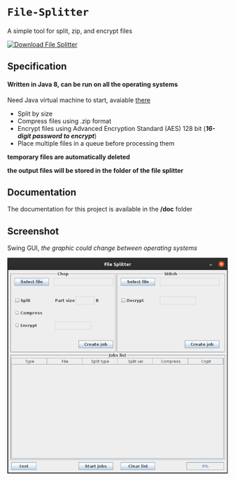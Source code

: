 # `File-Splitter`

A simple tool for split, zip, and encrypt files

[![Download File Splitter](https://a.fsdn.com/con/app/sf-download-button)](https://sourceforge.net/projects/tool-file-splitter/files/latest/download)

## Specification

#### Written in Java 8, can be run on all the operating systems
Need Java virtual machine to start, avaiable [there](https://www.java.com/en/download/)

- Split by size
- Compress files using .zip format
- Encrypt files using Advanced Encryption Standard (AES) 128 bit (***16-digit password to encrypt***)
- Place multiple files in a queue before processing them

**temporary files are automatically deleted**

**the output files will be stored in the folder of the file splitter**

## Documentation
The documentation for this project is available in the **/doc** folder

## Screenshot
Swing GUI, *the graphic could change between operating systems*

![](doc/Screenshot.png)
